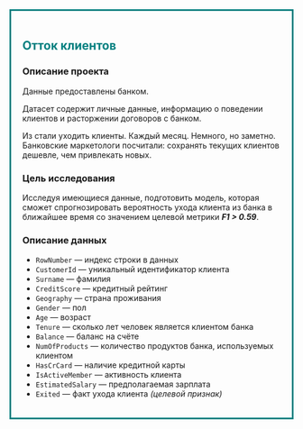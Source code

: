 <div style="border:solid teal 3px; padding: 20px"> <h2 style="color:teal; margin-bottom:20px">Отток клиентов </h2>

### Описание проекта

Данные предоставлены банком. 
    
Датасет содержит личные данные, информацию о поведении клиентов и расторжении договоров с банком.
    
Из стали уходить клиенты. Каждый месяц. Немного, но заметно. Банковские маркетологи посчитали: сохранять текущих клиентов дешевле, чем привлекать новых.
    
### Цель исследования
    
Исследуя имеющиеся данные, подготовить модель, которая сможет спрогнозировать вероятность ухода клиента из банка в ближайшее время со значением целевой метрики **_F1 > 0.59_**.
    
### Описание данных 

* `RowNumber` — индекс строки в данных
* `CustomerId` — уникальный идентификатор клиента
* `Surname` — фамилия
* `CreditScore` — кредитный рейтинг
* `Geography` — страна проживания
* `Gender` — пол
* `Age` — возраст
* `Tenure` — сколько лет человек является клиентом банка
* `Balance` — баланс на счёте
* `NumOfProducts` — количество продуктов банка, используемых клиентом
* `HasCrCard` — наличие кредитной карты
* `IsActiveMember` — активность клиента
* `EstimatedSalary` — предполагаемая зарплата
* `Exited` — факт ухода клиента _(целевой признак)_
